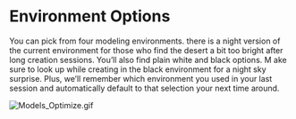 Environment Options
===================


You can pick from four modeling environments. there is a night version of the current environment for those who 
find the desert a bit too bright after long creation sessions.
You’ll also find plain white and black options. M
ake sure to look up while creating in the black environment for a night sky surprise. Plus, we’ll remember which environment you used in your last session and automatically default to that selection your next time around.

![Models_Optimize.gif](labs_images/Models_Optimize.gif)
